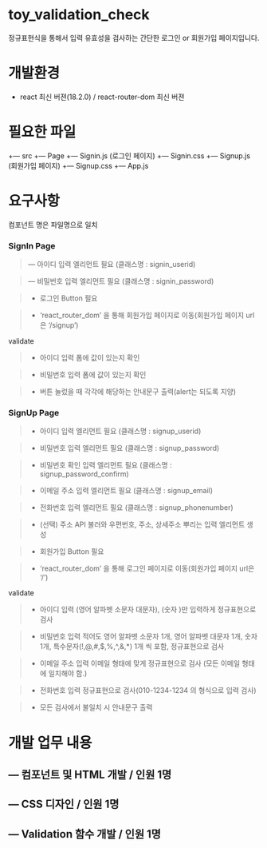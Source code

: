 # toy_validation_check

정규표현식을 통해서 입력 유효성을 검사하는 간단한 로그인 or 회원가입 페이지입니다.

# 개발환경

- react 최신 버젼(18.2.0) / react-router-dom 최신 버젼

# 필요한 파일

+— src
    +— Page
        +— Signin.js  (로그인 페이지)
        +— Signin.css 
        +— Signup.js (회원가입 페이지)
        +— Signup.css
    +— App.js

# 요구사항


컴포넌트 명은 파일명으로 일치


### SignIn Page


> — 아이디 입력 엘리먼트 필요 (클래스명 : signin_userid)

> — 비밀번호 입력 엘리먼트 필요 (클래스명 : signin_password)

> - 로그인 Button 필요

> - ‘react_router_dom’ 을 통해 회원가입 페이지로 이동(회원가입 페이지 url은 ‘/signup’)

validate

> - 아이디 입력 폼에 값이 있는지 확인

> - 비밀번호 입력 폼에 값이 있는지 확인

> - 버튼 눌렀을 때 각각에 해당하는 안내문구 출력(alert는 되도록 지양)


### SignUp Page


> - 아이디 입력 엘리먼트 필요 (클래스명 : signup_userid)

> - 비밀번호 입력 엘리먼트 필요 (클래스명 : signup_password)

> - 비밀번호 확인 입력 엘리먼트 필요 (클래스명 : signup_password_confirm)

> - 이메일 주소 입력 엘리먼트 필요 (클래스명 : signup_email)

> - 전화번호 입력 엘리먼트 필요 (클래스명 : signup_phonenumber)

> - (선택) 주소 API 불러와 우편번호, 주소, 상세주소 뿌리는 입력 엘리먼트 생성

> -  회원가입 Button 필요

> - ‘react_router_dom’ 을 통해 로그인 페이지로 이동(회원가입 페이지 url은 ‘/’)

validate

> - 아이디 입력 (영어 알파벳 소문자 대문자), (숫자 )만 입력하게 정규표현으로 검사

> - 비밀번호 입력 적어도 영어 알파벳 소문자 1개, 영어 알파벳 대문자 1개, 숫자 1개, 특수문자(!,@,#,$,%,^,&,*) 1개 씩 포함, 정규표현으로 검사

> - 이메일 주소 입력 이메일 형태에 맞게 정규표현으로 검사 (모든 이메일 형태에 일치해야 함.)

> - 전화번호 입력 정규표현으로 검사(010-1234-1234 의 형식으로 입력 검사)

> - 모든 검사에서 불일치 시 안내문구 출력


# 개발 업무 내용


## — 컴포넌트 및 HTML 개발 / 인원 1명

## — CSS 디자인 / 인원 1명

## — Validation 함수 개발 / 인원 1명